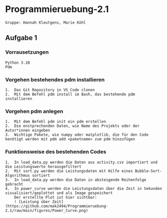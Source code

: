 # Programmieruebung-2.1
    Gruppe: Hannah Kleutgens, Marie Köhl 
## Aufgabe 1 
### Vorrausetzungen
    Python 3.10
    Pdm 
### Vorgehen bestehendes pdm installieren 
    1.	Das Git Repository in VS Code clonen 
    2.	Mit dem Befehl pdm install im Bash, das bestehende pdm installieren
### Vorgehen pdm anlegen 
    1.	Mit dem Befehl pdm init ein pdm erstellen 
    2.	Die enstprechenden Daten, wie Name des Projekts oder der Autor*innen eingeben 
    3.	Wichtige Pakete, wie numpy oder matplotlib, die für den Code benötigt werden mit pdm add <paketname> zum pdm hinzufügen 
### Funktionsweise des bestehenden Codes
    1.	In load_data.py werden die Daten aus activity.csv importiert und die Leistungswerte herausgefiltert
    2.	Mit sort.py werden die Leistungsdaten mit Hilfe eines Bubble-Sort-Algorithmus sortiert 
    3.	In load_data.py werden die Daten in absteigende Reihenfolge gebracht 
    4.	In power_curve werden die Leistungsdaten über die Zeit in Sekunden visualisiert/geplottet und als Image gespeichert
        Der erstellte Plot ist hier sichtbar:  
        ! [Leistung über Zeit] (https://github.com/mak2494/Programmieruebung-2.1/raw/main/figures/Power_Curve.png)